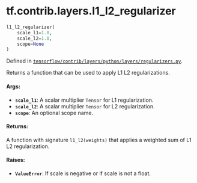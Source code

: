 <div itemscope itemtype="http://developers.google.com/ReferenceObject">
<meta itemprop="name" content="tf.contrib.layers.l1_l2_regularizer" />
</div>

# tf.contrib.layers.l1_l2_regularizer

``` python
l1_l2_regularizer(
    scale_l1=1.0,
    scale_l2=1.0,
    scope=None
)
```



Defined in [`tensorflow/contrib/layers/python/layers/regularizers.py`](https://www.tensorflow.org/code/tensorflow/contrib/layers/python/layers/regularizers.py).

Returns a function that can be used to apply L1 L2 regularizations.

#### Args:

* <b>`scale_l1`</b>: A scalar multiplier `Tensor` for L1 regularization.
* <b>`scale_l2`</b>: A scalar multiplier `Tensor` for L2 regularization.
* <b>`scope`</b>: An optional scope name.


#### Returns:

A function with signature `l1_l2(weights)` that applies a weighted sum of
L1 L2 regularization.


#### Raises:

* <b>`ValueError`</b>: If scale is negative or if scale is not a float.